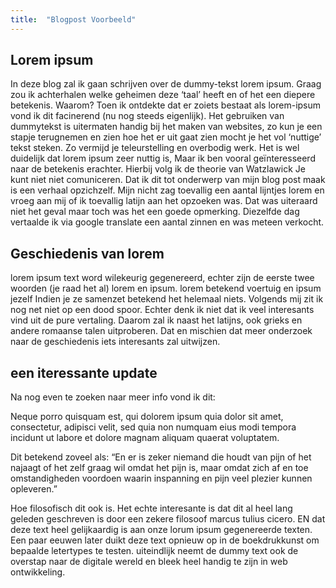 ```yaml
---
title:  "Blogpost Voorbeeld"
---
```


## Lorem ipsum

In deze blog zal ik gaan schrijven over de dummy-tekst lorem ipsum. Graag zou ik achterhalen welke geheimen deze ‘taal’ heeft en of het een diepere betekenis.
 Waarom? Toen ik ontdekte dat er zoiets bestaat als lorem-ipsum vond ik dit facinerend (nu nog steeds eigenlijk). Het gebruiken van dummytekst is uitermaten handig bij het maken van websites, zo kun je een stapje terugnemen en zien hoe het er uit gaat zien mocht je het vol ‘nuttige’ tekst steken. Zo vermijd je teleurstelling en overbodig werk. Het is wel duidelijk dat lorem ipsum zeer nuttig is, Maar ik ben vooral geïnteresseerd naar de betekenis erachter.
 Hierbij volg ik de theorie van Watzlawick Je kunt niet niet comuniceren.
 Dat ik dit tot onderwerp van mijn blog post maak is een verhaal opzichzelf. Mijn nicht zag toevallig een aantal lijntjes lorem en vroeg aan mij of ik toevallig latijn aan het opzoeken was. Dat was uiteraard niet het geval maar toch was het een goede opmerking.
Diezelfde dag vertaalde ik via google translate een aantal zinnen en was meteen verkocht.

<!--more-->

## Geschiedenis van lorem 

lorem ipsum text word wilekeurig gegenereerd, echter zijn de eerste twee woorden (je raad het al) lorem en ipsum. lorem betekend voertuig en ipsum jezelf
Indien je ze samenzet betekend het helemaal niets.
Volgends mij zit ik nog net niet op een dood spoor. Echter denk ik niet dat ik veel interesants vind uit de pure vertaling. Daarom zal ik naast het latijns, ook grieks en andere romaanse talen uitproberen. Dat en mischien dat meer onderzoek naar de geschiedenis iets interesants zal uitwijzen.


## een iteressante update

Na nog even te zoeken naar meer info vond ik dit:

Neque porro quisquam est, qui dolorem ipsum quia dolor sit amet, consectetur, adipisci velit, sed quia non numquam eius modi tempora incidunt ut labore et dolore magnam aliquam quaerat voluptatem.

Dit betekend zoveel als: “En er is zeker niemand die houdt van pijn of het najaagt of het zelf graag wil omdat het pijn is, maar omdat zich af en toe omstandigheden voordoen waarin inspanning en pijn veel plezier kunnen opleveren.”

Hoe filosofisch dit ook is. Het echte interesante is dat dit al heel lang geleden geschreven is door een zekere filosoof marcus tulius cicero. EN dat deze text heel gelijkaardig is aan onze lorum ipsum gegenereerde texten. Een paar eeuwen later duikt deze text opnieuw op in de boekdrukkunst om bepaalde letertypes te testen. uiteindlijk neemt de dummy text ook de overstap naar de digitale wereld en bleek heel handig te zijn in web ontwikkeling.
